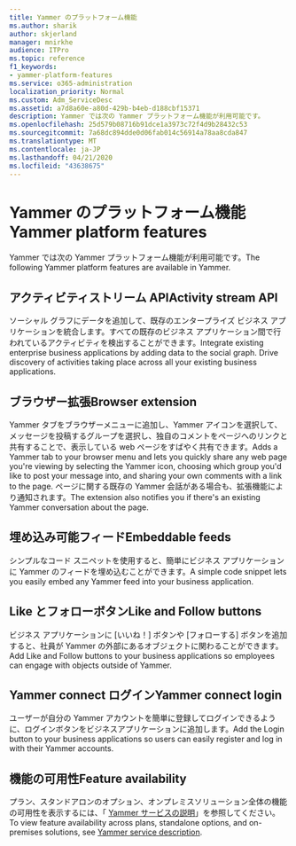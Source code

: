```yaml
---
title: Yammer のプラットフォーム機能
ms.author: sharik
author: skjerland
manager: mnirkhe
audience: ITPro
ms.topic: reference
f1_keywords:
- yammer-platform-features
ms.service: o365-administration
localization_priority: Normal
ms.custom: Adm_ServiceDesc
ms.assetid: a7d8a60e-a80d-429b-b4eb-d188cbf15371
description: Yammer では次の Yammer プラットフォーム機能が利用可能です。
ms.openlocfilehash: 25d579b08716b91dce1a3973c72f4d9b28432c53
ms.sourcegitcommit: 7a68dc894dde0d06fab014c56914a78aa8cda847
ms.translationtype: MT
ms.contentlocale: ja-JP
ms.lasthandoff: 04/21/2020
ms.locfileid: "43638675"
---
```

# <a name="yammer-platform-features"></a><span data-ttu-id="f2093-103">Yammer のプラットフォーム機能</span><span class="sxs-lookup"><span data-stu-id="f2093-103">Yammer platform features</span></span>

<span data-ttu-id="f2093-104">Yammer では次の Yammer プラットフォーム機能が利用可能です。</span><span class="sxs-lookup"><span data-stu-id="f2093-104">The following Yammer platform features are available in Yammer.</span></span>
 
## <a name="activity-stream-api"></a><span data-ttu-id="f2093-105">アクティビティストリーム API</span><span class="sxs-lookup"><span data-stu-id="f2093-105">Activity stream API</span></span>

<span data-ttu-id="f2093-p101">ソーシャル グラフにデータを追加して、既存のエンタープライズ ビジネス アプリケーションを統合します。すべての既存のビジネス アプリケーション間で行われているアクティビティを検出することができます。</span><span class="sxs-lookup"><span data-stu-id="f2093-p101">Integrate existing enterprise business applications by adding data to the social graph. Drive discovery of activities taking place across all your existing business applications.</span></span>
  
## <a name="browser-extension"></a><span data-ttu-id="f2093-108">ブラウザー拡張</span><span class="sxs-lookup"><span data-stu-id="f2093-108">Browser extension</span></span>

<span data-ttu-id="f2093-109">Yammer タブをブラウザーメニューに追加し、Yammer アイコンを選択して、メッセージを投稿するグループを選択し、独自のコメントをページへのリンクと共有することで、表示している web ページをすばやく共有できます。</span><span class="sxs-lookup"><span data-stu-id="f2093-109">Adds a Yammer tab to your browser menu and lets you quickly share any web page you're viewing by selecting the Yammer icon, choosing which group you'd like to post your message into, and sharing your own comments with a link to the page.</span></span> <span data-ttu-id="f2093-110">ページに関する既存の Yammer 会話がある場合も、拡張機能により通知されます。</span><span class="sxs-lookup"><span data-stu-id="f2093-110">The extension also notifies you if there's an existing Yammer conversation about the page.</span></span> 

## <a name="embeddable-feeds"></a><span data-ttu-id="f2093-111">埋め込み可能フィード</span><span class="sxs-lookup"><span data-stu-id="f2093-111">Embeddable feeds</span></span>

<span data-ttu-id="f2093-112">シンプルなコード スニペットを使用すると、簡単にビジネス アプリケーションに Yammer のフィードを埋め込むことができます。</span><span class="sxs-lookup"><span data-stu-id="f2093-112">A simple code snippet lets you easily embed any Yammer feed into your business application.</span></span>
  
## <a name="like-and-follow-buttons"></a><span data-ttu-id="f2093-113">Like とフォローボタン</span><span class="sxs-lookup"><span data-stu-id="f2093-113">Like and Follow buttons</span></span>

<span data-ttu-id="f2093-114">ビジネス アプリケーションに [いいね！] ボタンや [フォローする] ボタンを追加すると、社員が Yammer の外部にあるオブジェクトに関わることができます。</span><span class="sxs-lookup"><span data-stu-id="f2093-114">Add Like and Follow buttons to your business applications so employees can engage with objects outside of Yammer.</span></span>
  
## <a name="yammer-connect-login"></a><span data-ttu-id="f2093-115">Yammer connect ログイン</span><span class="sxs-lookup"><span data-stu-id="f2093-115">Yammer connect login</span></span>

<span data-ttu-id="f2093-116">ユーザーが自分の Yammer アカウントを簡単に登録してログインできるように、ログインボタンをビジネスアプリケーションに追加します。</span><span class="sxs-lookup"><span data-stu-id="f2093-116">Add the Login button to your business applications so users can easily register and log in with their Yammer accounts.</span></span>

## <a name="feature-availability"></a><span data-ttu-id="f2093-117">機能の可用性</span><span class="sxs-lookup"><span data-stu-id="f2093-117">Feature availability</span></span>

<span data-ttu-id="f2093-118">プラン、スタンドアロンのオプション、オンプレミスソリューション全体の機能の可用性を表示するには、「 [Yammer サービスの説明](yammer-service-description.md)」を参照してください。</span><span class="sxs-lookup"><span data-stu-id="f2093-118">To view feature availability across plans, standalone options, and on-premises solutions, see [Yammer service description](yammer-service-description.md).</span></span>
  

